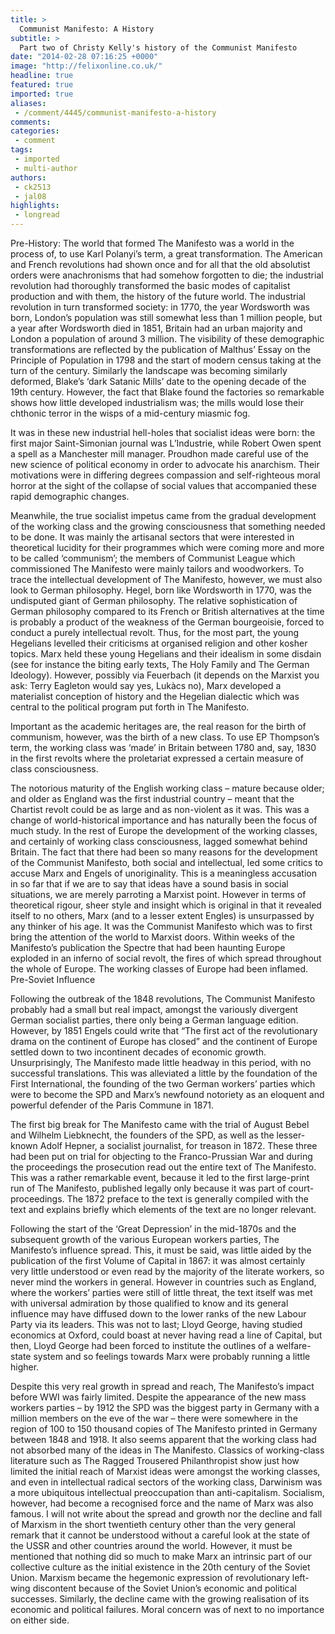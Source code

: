 ```yaml
---
title: >
  Communist Manifesto: A History
subtitle: >
  Part two of Christy Kelly's history of the Communist Manifesto
date: "2014-02-28 07:16:25 +0000"
image: "http://felixonline.co.uk/"
headline: true
featured: true
imported: true
aliases:
 - /comment/4445/communist-manifesto-a-history
comments:
categories:
 - comment
tags:
 - imported
 - multi-author
authors:
 - ck2513
 - jal08
highlights:
 - longread
---
```


Pre-History: The world that formed The Manifesto was a world in the process of, to use Karl Polanyi’s term, a great transformation. The American and French revolutions had shown once and for all that the old absolutist orders were anachronisms that had somehow forgotten to die; the industrial revolution had thoroughly transformed the basic modes of capitalist production and with them, the history of the future world. The industrial revolution in turn transformed society: in 1770, the year Wordsworth was born, London’s population was still somewhat less than 1 million people, but a year after Wordsworth died in 1851, Britain had an urban majority and London a population of around 3 million. The visibility of these demographic transformations are reflected by the publication of Malthus’ Essay on the Principle of Population in 1798 and the start of modern census taking at the turn of the century. Similarly the landscape was becoming similarly deformed, Blake’s ‘dark Satanic Mills’ date to the opening decade of the 19th century. However, the fact that Blake found the factories so remarkable shows how little developed industrialism was; the mills would lose their chthonic terror in the wisps of a mid-century miasmic fog.

It was in these new industrial hell-holes that socialist ideas were born: the first major Saint-Simonian journal was L’Industrie, while Robert Owen spent a spell as a Manchester mill manager. Proudhon made careful use of the new science of political economy in order to advocate his anarchism. Their motivations were in differing degrees compassion and self-righteous moral horror at the sight of the collapse of social values that accompanied these rapid demographic changes.

Meanwhile, the true socialist impetus came from the gradual development of the working class and the growing consciousness that something needed to be done. It was mainly the artisanal sectors that were interested in theoretical lucidity for their programmes which were coming more and more to be called ‘communism’; the members of Communist League which commissioned The Manifesto were mainly tailors and woodworkers.
To trace the intellectual development of The Manifesto, however, we must also look to German philosophy. Hegel, born like Wordsworth in 1770, was the undisputed giant of German philosophy. The relative sophistication of German philosophy compared to its French or British alternatives at the time is probably a product of the weakness of the German bourgeoisie, forced to conduct a purely intellectual revolt.
Thus, for the most part, the young Hegelians levelled their criticisms at organised religion and other kosher topics. Marx held these young Hegelians and their idealism in some disdain (see for instance the biting early texts, The Holy Family and The German Ideology). However, possibly via Feuerbach (it depends on the Marxist you ask: Terry Eagleton would say yes, Lukàcs no), Marx developed a materialist conception of history and the Hegelian dialectic which was central to the political program put forth in The Manifesto.

Important as the academic heritages are, the real reason for the birth of communism, however, was the birth of a new class. To use EP Thompson’s term, the working class was ‘made’ in Britain between 1780 and, say, 1830 in the first revolts where the proletariat expressed a certain measure of class consciousness.

The notorious maturity of the English working class – mature because older; and older as England was the first industrial country – meant that the Chartist revolt could be as large and as non-violent as it was. This was a change of world-historical importance and has naturally been the focus of much study. In the rest of Europe the development of the working classes, and certainly of working class consciousness, lagged somewhat behind Britain.
The fact that there had been so many reasons for the development of the Communist Manifesto, both social and intellectual, led some critics to accuse Marx and Engels of unoriginality. This is a meaningless accusation in so far that if we are to say that ideas have a sound basis in social situations, we are merely parroting a Marxist point. However in terms of theoretical rigour, sheer style and insight which is original in that it revealed itself to no others, Marx (and to a lesser extent Engles) is unsurpassed by any thinker of his age. It was the Communist Manifesto which was to first bring the attention of the world to Marxist doors. Within weeks of the Manifesto’s publication the Spectre that had been haunting Europe exploded in an inferno of social revolt, the fires of which spread throughout the whole of Europe. The working classes of Europe had been inflamed.
Pre-Soviet Influence

Following the outbreak of the 1848 revolutions, The Communist Manifesto probably had a small but real impact, amongst the variously divergent German socialist parties, there only being a German language edition. However, by 1851 Engels could write that “The first act of the revolutionary drama on the continent of Europe has closed” and the continent of Europe settled down to two incontinent decades of economic growth. Unsurprisingly, The Manifesto made little headway in this period, with no successful translations. This was alleviated a little by the foundation of the First International, the founding of the two German workers’ parties which were to become the SPD and Marx’s newfound notoriety as an eloquent and powerful defender of the Paris Commune in 1871.

The first big break for The Manifesto came with the trial of August Bebel and Wilhelm Liebknecht, the founders of the SPD, as well as the lesser-known Adolf Hepner, a socialist journalist, for treason in 1872. These three had been put on trial for objecting to the Franco-Prussian War and during the proceedings the prosecution read out the entire text of The Manifesto. This was a rather remarkable event, because it led to the first large-print run of The Manifesto, published legally only because it was part of court-proceedings. The 1872 preface to the text is generally compiled with the text and explains briefly which elements of the text are no longer relevant.

Following the start of the ‘Great Depression’ in the mid-1870s and the subsequent growth of the various European workers parties, The Manifesto’s influence spread. This, it must be said, was little aided by the publication of the first Volume of Capital in 1867: it was almost certainly very little understood or even read by the majority of the literate workers, so never mind the workers in general. However in countries such as England, where the workers’ parties were still of little threat, the text itself was met with universal admiration by those qualified to know and its general influence may have diffused down to the lower ranks of the new Labour Party via its leaders. This was not to last; Lloyd George, having studied economics at Oxford, could boast at never having read a line of Capital, but then, Lloyd George had been forced to institute the outlines of a welfare-state system and so feelings towards Marx were probably running a little higher.

Despite this very real growth in spread and reach, The Manifesto’s impact before WWI was fairly limited. Despite the appearance of the new mass workers parties – by 1912 the SPD was the biggest party in Germany with a million members on the eve of the war – there were somewhere in the region of 100 to 150 thousand copies of The Manifesto printed in Germany between 1848 and 1918. It also seems apparent that the working class had not absorbed many of the ideas in The Manifesto. Classics of working-class literature such as The Ragged Trousered Philanthropist show just how limited the initial reach of Marxist ideas were amongst the working classes, and even in intellectual radical sectors of the working class, Darwinism was a more ubiquitous intellectual preoccupation than anti-capitalism. Socialism, however, had become a recognised force and the name of Marx was also famous.
I will not write about the spread and growth nor the decline and fall of Marxism in the short twentieth century other than the very general remark that it cannot be understood without a careful look at the state of the USSR and other countries around the world. However, it must be mentioned that nothing did so much to make Marx an intrinsic part of our collective culture as the initial existence in the 20th century of the Soviet Union. Marxism became the hegemonic expression of revolutionary left-wing discontent because of the Soviet Union’s economic and political successes. Similarly, the decline came with the growing realisation of its economic and political failures. Moral concern was of next to no importance on either side.
